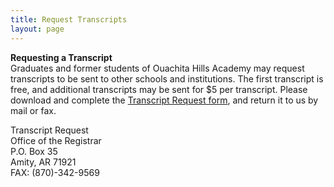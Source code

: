 ```yaml
---
title: Request Transcripts
layout: page
---
```

**Requesting a Transcript**  
Graduates and former students of Ouachita Hills Academy may request transcripts to be sent 
to other schools and institutions. The first transcript is free, and additional transcripts 
may be sent for $5 per transcript. Please download and complete the 
[Transcript Request form](/uploads/documents/oha_transcript_request.pdf), and 
return it to us by mail or fax.  

Transcript Request  
Office of the Registrar  
P.O. Box 35  
Amity, AR 71921  
FAX: (870)-342-9569  